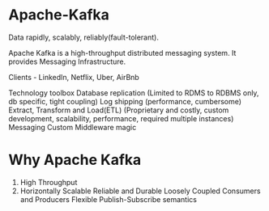 # Apache-Kafka

Data rapidly, scalably, reliably(fault-tolerant). 

Apache Kafka is a high-throughput distributed messaging system. It provides Messaging Infrastructure. 

Clients - LinkedIn, Netflix, Uber, AirBnb

Technology toolbox 
Database replication (Limited to RDMS to RDBMS only, db specific, tight coupling)
Log shipping (performance, cumbersome)
Extract, Transform and Load(ETL) (Proprietary and costly, custom development, scalability, performance, required multiple instances)
Messaging
Custom Middleware magic

# Why Apache Kafka

1. High Throughput
2. Horizontally Scalable
Reliable and Durable
Loosely Coupled Consumers and Producers
Flexible Publish-Subscribe semantics
